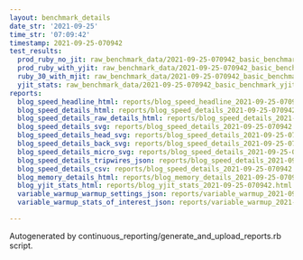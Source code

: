 ```yaml
---
layout: benchmark_details
date_str: '2021-09-25'
time_str: '07:09:42'
timestamp: 2021-09-25-070942
test_results:
  prod_ruby_no_jit: raw_benchmark_data/2021-09-25-070942_basic_benchmark_prod_ruby_no_jit.json
  prod_ruby_with_yjit: raw_benchmark_data/2021-09-25-070942_basic_benchmark_prod_ruby_with_yjit.json
  ruby_30_with_mjit: raw_benchmark_data/2021-09-25-070942_basic_benchmark_ruby_30_with_mjit.json
  yjit_stats: raw_benchmark_data/2021-09-25-070942_basic_benchmark_yjit_stats.json
reports:
  blog_speed_headline_html: reports/blog_speed_headline_2021-09-25-070942.html
  blog_speed_details_html: reports/blog_speed_details_2021-09-25-070942.html
  blog_speed_details_raw_details_html: reports/blog_speed_details_2021-09-25-070942.raw_details.html
  blog_speed_details_svg: reports/blog_speed_details_2021-09-25-070942.svg
  blog_speed_details_head_svg: reports/blog_speed_details_2021-09-25-070942.head.svg
  blog_speed_details_back_svg: reports/blog_speed_details_2021-09-25-070942.back.svg
  blog_speed_details_micro_svg: reports/blog_speed_details_2021-09-25-070942.micro.svg
  blog_speed_details_tripwires_json: reports/blog_speed_details_2021-09-25-070942.tripwires.json
  blog_speed_details_csv: reports/blog_speed_details_2021-09-25-070942.csv
  blog_memory_details_html: reports/blog_memory_details_2021-09-25-070942.html
  blog_yjit_stats_html: reports/blog_yjit_stats_2021-09-25-070942.html
  variable_warmup_warmup_settings_json: reports/variable_warmup_2021-09-25-070942.warmup_settings.json
  variable_warmup_stats_of_interest_json: reports/variable_warmup_2021-09-25-070942.stats_of_interest.json

---
```

Autogenerated by continuous_reporting/generate_and_upload_reports.rb script.
